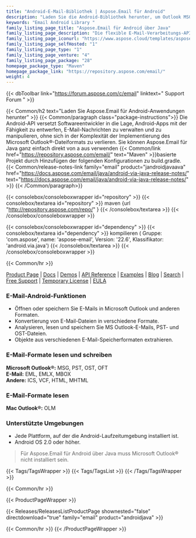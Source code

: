 ```yaml
---
title: "Android-E-Mail-Bibliothek | Aspose.Email für Android"
description: "Laden Sie die Android-Bibliothek herunter, um Outlook MSG-, PST-, EML- und MHT-Dateien aus einer Android-Anwendung heraus zu erstellen, zu lesen und zu bearbeiten. Es bietet die Möglichkeit, Nachrichtenheader, Inhalte, Anhänge und MAPI-Eigenschaften gemäß den Anwendungsspezifikationen zu bearbeiten."
keywords: "Email Android Library "
family_listing_page_title: "Aspose.Email für Android über Java"
family_listing_page_description: "Die flexible E-Mail-Verarbeitungs-API hilft den Entwicklern, Outlook-E-Mail-Dateiformate aus Android-Anwendungen heraus zu manipulieren. Aspose.Email für Android über Java hat keine anderen Abhängigkeiten als Android Runtime, daher benötigt es keine andere Software, um zu funktionieren."
family_listing_page_iconurl: "https://www.aspose.cloud/templates/aspose/App_Themes/V3/images/email/272x272/aspose_email-for-android-min.png"
family_listing_page_selfHosted: "1"
family_listing_page_type: "1"
family_listing_page_venture: "4"
family_listing_page_package: "28"
homepage_package_type: "Maven"
homepage_package_link: "https://repository.aspose.com/email/"
weight: 4
---
```


{{< dbToolbar link="https://forum.aspose.com/c/email" linktext=" Support Forum " >}}

{{< Common/h2 text="Laden Sie Aspose.Email für Android-Anwendungen herunter"  >}}
{{< Common/paragraph class="package-instructions">}}
Die Android-API versetzt Softwareentwickler in die Lage, Android-Apps mit der Fähigkeit zu entwerfen, E-Mail-Nachrichten zu verwalten und zu manipulieren, ohne sich in der Komplexität der Implementierung des Microsoft Outlook®-Dateiformats zu verlieren.
Sie können Aspose.Email für Java ganz einfach direkt von a aus verwenden
{{< Common/link href="https://repository.aspose.com/email/" text="Maven"  >}}basierte Projekt durch Hinzufügen der folgenden Konfigurationen zu build.gradle.
{{< Common/release-notes-link family="email" product="jandroidjavaava" href="https://docs.aspose.com/email/java/android-via-java-release-notes/" text="https://docs.aspose.com/email/java/android-via-java-release-notes/"  >}} 
{{< /Common/paragraph>}}

{{< consolebox/consoleboxwrapper id="repository" >}}
   {{< consolebox/textarea id="repository" >}}
      maven {url "http://repository.aspose.com/repo/" }
   {{< /consolebox/textarea >}}
{{< /consolebox/consoleboxwrapper >}}

{{< consolebox/consoleboxwrapper id="dependency" >}}
   {{< consolebox/textarea id="dependency" >}}
      kompilieren (
         Gruppe: 'com.aspose',
         name: 'aspose-email',
         Version: '22.6',
         Klassifikator: 'android.via.java')
   {{< /consolebox/textarea >}}
{{< /consolebox/consoleboxwrapper >}}

{{< Common/hr >}}

[Product Page](https://products.aspose.com/email/android-java/) | [Docs](https://docs.aspose.com/email/androidjava/) | [Demos](https://products.aspose.app/email/family) | [API Reference](https://reference.aspose.com/email/java) | [Examples](https://github.com/aspose-email/Aspose.Email-for-Java) | [Blog](https://blog.aspose.com/category/email/) | [Search](https://search.aspose.com/) | [Free Support](https://forum.aspose.com/c/email/12) | [Temporary License](https://purchase.aspose.com/temporary-license) | [EULA](https://about.aspose.com/legal/eula/)

### E-Mail-Android-Funktionen

- Öffnen oder speichern Sie E-Mails in Microsoft Outlook und anderen Formaten.
- Konvertierung von E-Mail-Dateien in verschiedene Formate.
- Analysieren, lesen und speichern Sie MS Outlook-E-Mails, PST- und OST-Dateien.
- Objekte aus verschiedenen E-Mail-Speicherformaten extrahieren.

### E-Mail-Formate lesen und schreiben

**Microsoft Outlook®:** MSG, PST, OST, OFT\
**E-Mail:** EML, EMLX, MBOX\
**Andere:** ICS, VCF, HTML, MHTML

### E-Mail-Formate lesen

**Mac Outlook®:** OLM

### Unterstützte Umgebungen

- Jede Plattform, auf der die Android-Laufzeitumgebung installiert ist.
- Android OS 2.0 oder höher.

> Für Aspose.Email für Android über Java muss Microsoft Outlook® nicht installiert sein.

{{< Tags/TagsWrapper >}}
{{< Tags/TagsList >}}
{{< /Tags/TagsWrapper >}}

{{< Common/hr >}}

{{< ProductPageWrapper >}}

<!-- ReleasesListProductPage-->

{{< Releases/ReleasesListProductPage shownested="false"  directdownload="true" family="email" product="androidjava" >}}

<!-- /ReleasesListProductPage-->

{{< Common/hr >}}
{{< /ProductPageWrapper >}}

